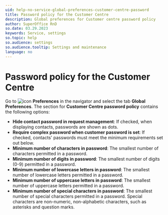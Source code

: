 ```yaml
---
uid: help-no-service-global-preferences-customer-centre-password
title: Password policy for the Customer Centre
description: Global preferences for Customer centre password policy
author: SuperOffice RnD
so.date: 03.29.2023
keywords: Service, settings
so.topic: help
so.audience: settings
so.audience.tooltip: Settings and maintenance
language: no
---
```


# Password policy for the Customer Centre

Go to ![icon][img1] **Preferences** in the navigator and select the tab **Global Preferences**. The section for **Customer Centre password policy** contains the following options:

* **Hide contact password in request management**: If checked, when displaying contacts, passwords are shown as dots.
* **Require complex password when customer password is set**: If checked, contacts' passwords must meet the minimum requirements set out below.
* **Minimum number of characters in password**: The smallest number of characters permitted in a password.
* **Minimum number of digits in password**: The smallest number of digits (0-9) permitted in a password.
* **Minimum number of lowercase letters in password**: The smallest number of lowercase letters permitted in a password.
* **Minimum number of uppercase letters in password**: The smallest number of uppercase letters permitted in a password.
* **Minimum number of special characters in password**: The smallest number of special characters permitted in a password. Special characters are non-numeric, non-alphabetic characters, such as asterisks and question marks.

<!-- Referenced links -->

<!-- Referenced images -->
[img1]: ../../../../../../common/icons/nav-admin-preferences-active.png

